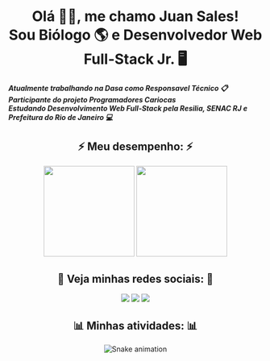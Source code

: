 
<h1 align="center"> Olá 👋🏼, me chamo Juan Sales! <br> Sou Biólogo 🌎 e Desenvolvedor Web Full-Stack Jr. 🖥 </h1>
<h5> Atualmente trabalhando na Dasa como Responsavel Técnico 📋 <br> Participante do projeto Programadores Cariocas  <br> Estudando Desenvolvimento Web Full-Stack pela Resilia, SENAC RJ e Prefeitura do Rio de Janeiro 💻

<h2 align="center"> ⚡️ Meu desempenho: ⚡️</h3>
<div align="center">
  <img height="180em" src="https://github-readme-stats.vercel.app/api?username=Juangsales&show_icons=true&theme=transparent&include_all_commits=true&count_private=true"/>
  <img height="180em" src="https://github-readme-stats.vercel.app/api/top-langs/?username=Juangsales&layout=compact&langs_count=7&theme=transparent"/>
</div>
  <h2 align="center"> 📱 Veja minhas redes sociais: 📱</h3>
<div align="center">
 
  <a href="https://instagram.com/_juansales_" target="_blank"><img src="https://img.shields.io/badge/-Instagram-%23E4405F?style=for-the-badge&logo=instagram&logoColor=white" target="_blank"></a>
  <a href = "mailto:juangomes.sales@gmail.com"><img src="https://img.shields.io/badge/-Gmail-%23333?style=for-the-badge&logo=gmail&logoColor=white" target="_blank"></a>
  <a href="https://www.linkedin.com/in/juan-sales-723524158/" target="_blank"><img src="https://img.shields.io/badge/-LinkedIn-%230077B5?style=for-the-badge&logo=linkedin&logoColor=white" target="_blank"></a>

 <h2 align="center"> 📊 Minhas atividades: 📊</h3>
  
  ![Snake animation](https://github.com/Juangsales/Juangsales/blob/output/github-contribution-grid-snake.svg)
 
 </div>

